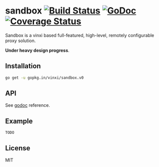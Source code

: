 # sandbox [![Build Status](https://travis-ci.org/vinxi/sandbox.png)](https://travis-ci.org/vinxi/sandbox) [![GoDoc](https://godoc.org/github.com/vinxi/sandbox?status.svg)](https://godoc.org/github.com/vinxi/sandbox) [![Coverage Status](https://coveralls.io/repos/github/vinxi/sandbox/badge.svg?branch=master)](https://coveralls.io/github/vinxi/sandbox?branch=master) 

Sandbox is a vinxi based full-featured, high-level, remotely configurable proxy solution.

**Under heavy design progress**.

## Installation

```bash
go get -u gopkg.in/vinxi/sandbox.v0
```

## API

See [godoc](https://godoc.org/github.com/vinxi/sandbox) reference.

## Example

`TODO`

## License

MIT
